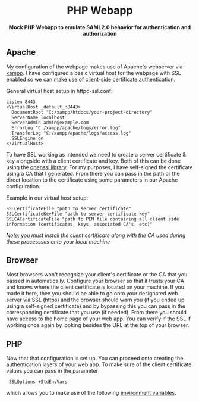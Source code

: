 <h1 align="center">
  PHP Webapp
</h1>
<h4 align="center">
  Mock PHP Webapp to emulate SAML2.0 behavior for authentication and authorization
</h1>

## Apache

My configuration of the webpage makes use of Apache's webserver via [xampp](https://www.apachefriends.org/download.html). I have configured a basic virtual host for the webpage with SSL enabled so we can make use of client-side certificate authentication.

General virtual host setup in httpd-ssl.conf:
```
Listen 8443
<VirtualHost _default_:8443>
  DocumentRoot "C:/xampp/htdocs/your-project-directory"
  ServerName localhost 
  ServerAdmin admin@example.com
  ErrorLog "C:/xampp/apache/logs/error.log"
  TransferLog "C:/xampp/apache/logs/access.log"
  SSLEngine on
</VirtualHost>
```

To have SSL working as intended we need to create a server certificate & key alongside with a client certificate and key. Both of this can be done using the [openssl library](https://www.openssl.org/docs/). For my purposes, I have self-signed the certificate using a CA that I generated. From there you can pass in the path or the direct location to the certificate using some parameters in our Apache configuration.

Example in our virtual host setup:

```
SSLCertificateFile "path to server certificate"
SSLCertificateKeyFile "path to server certificate key"
SSLCACertificateFile "path to PEM file containing all client side information (certificates, keys, associated CA's, etc)"
```
*Note: you must install the client certificate along with the CA used during these processses onto your local machine*

## Browser

Most browsers won't recognize your client's certificate or the CA that you passed in automatically. Configure your browser so that it trusts your CA and knows where the client certificate is located on your machine.
If you made it here, then you should be able to go onto your designated web server via SSL (https) and the browser should warn you (if you ended up using a self-signed certificate) and by bypassing this you can pass in the corresponding certificate that you use (if needed). From there you should have access to the home page of your web app. You can verify if the SSL if working once again by looking besides the URL at the top of your browser. 

## PHP

Now that that configuration is set up. You can proceed onto creating the authentication layers of your web app. To make sure of the client certificate values you can pass in the parameter

```
 SSLOptions +StdEnvVars
```

which allows you to make use of the following [environment variables](https://httpd.apache.org/docs/2.2/mod/mod_ssl.html#envvars).
